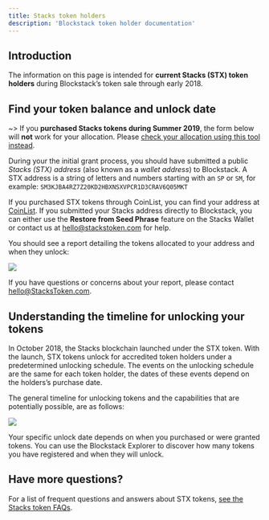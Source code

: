 ```yaml
---
title: Stacks token holders
description: 'Blockstack token holder documentation'
---
```


## Introduction

The information on this page is intended for **current Stacks (STX) token holders** during Blockstack’s token sale through early 2018.

## Find your token balance and unlock date

~> If you **purchased Stacks tokens during Summer 2019**, the form below will **not** work for your allocation. Please [check your allocation using this tool instead](https://explorer.blockstack.org/verifier).

During your the initial grant process, you should have submitted a public _Stacks (STX) address_ (also known as a _wallet address_) to Blockstack. A STX address is a string of letters and numbers starting with an `SP` or `SM`, for example: `SM3KJBA4RZ7Z20KD2HBXNSXVPCR1D3CRAV6Q05MKT`

If you purchased STX tokens through CoinList, you can find your address at
[CoinList](https://coinlist.co/distributions). If you submitted your Stacks
address directly to Blockstack, you can either use the **Restore from Seed
Phrase** feature on the Stacks Wallet or contact us at <hello@stackstoken.com> for
help.

You should see a report detailing the tokens allocated to your address and when they unlock:

![](/images/unlocking-address.png)

If you have questions or concerns about your report, please contact [hello@StacksToken.com](mailto:hello@StacksToken.com).

## Understanding the timeline for unlocking your tokens

In October 2018, the Stacks blockchain launched under the STX token. With the
launch, STX tokens unlock for accredited token holders under a predetermined
unlocking schedule. The events on the unlocking schedule are the same for each
token holder, the dates of these events depend on the holders’s purchase date.

The general timeline for unlocking tokens and the capabilities that are
potentially possible, are as follows:

![](/images/unlocking.png)

Your specific unlock date depends on when you purchased or were granted tokens.
You can use the Blockstack Explorer to discover how many tokens you have
registered and when they will unlock.

## Have more questions?

For a list of frequent questions and answers about STX tokens, [see the Stacks token FAQs](https://docs.blockstack.org/faqs/allfaqs#stacks-token-questions).
